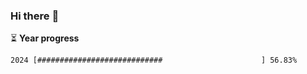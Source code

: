 ### Hi there :wave:

:hourglass_flowing_sand: **Year progress**

```txt
2024 [############################                      ] 56.83%
```
